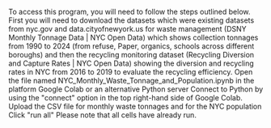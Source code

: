 To access this program, you will need to follow the steps outlined below.
First you will need to download the datasets which were existing datasets from nyc.gov and data.cityofnewyork.us for waste management (DSNY Monthly Tonnage Data | NYC Open Data) which shows collection tonnages from 1990 to 2024 (from refuse, Paper, organics, schools across different boroughs) and then the recycling monitoring dataset (Recycling Diversion and Capture Rates | NYC Open Data) showing the diversion and recycling rates in NYC from 2016 to 2019 to evaluate the recycling efficiency. 
Open the file named NYC_Monthly_Waste_Tonnage_and_Population.ipynb in the platform Google Colab or an alternative Python server
Connect to Python by using the "connect" option in the top right-hand side of Google Colab.
Upload the CSV file for monthly waste tonnages and for the NYC population 
Click "run all"
Please note that all cells have already run.
